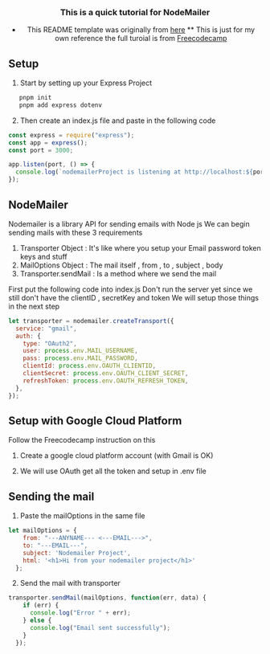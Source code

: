 <a name="readme-top"></a>

<!-- PROJECT LOGO -->
<br />
<div align="center">
    <h3> This is a quick tutorial for NodeMailer </h3>

- This README template was originally from <a href="https://github.com/othneildrew/Best-README-Template/tree/master">here</a>
** This is just for my own reference the full turoial is from <a href="https://www.freecodecamp.org/news/use-nodemailer-to-send-emails-from-your-node-js-server/">Freecodecamp</a>
</div>

<!-- ABOUT THE PROJECT -->

## Setup

1. Start by setting up your Express Project

```js
   pnpm init
   pnpm add express dotenv
```

2. Then create an index.js file and paste in the following code

```js
const express = require("express");
const app = express();
const port = 3000;

app.listen(port, () => {
  console.log(`nodemailerProject is listening at http://localhost:${port}`);
});
```

## NodeMailer

Nodemailer is a library API for sending emails with Node js
We can begin sending mails with these 3 requirements

1. Transporter Object : It's like where you setup your Email password token keys and stuff
2. MailOptions Object : The mail itself , from , to , subject , body
3. Transporter.sendMail : Is a method where we send the mail

First put the following code into index.js
Don't run the server yet since we still don't have the clientID , secretKey and token
We will setup those things in the next step

```js
let transporter = nodemailer.createTransport({
  service: "gmail",
  auth: {
    type: "OAuth2",
    user: process.env.MAIL_USERNAME,
    pass: process.env.MAIL_PASSWORD,
    clientId: process.env.OAUTH_CLIENTID,
    clientSecret: process.env.OAUTH_CLIENT_SECRET,
    refreshToken: process.env.OAUTH_REFRESH_TOKEN,
  },
});
```

## Setup with Google Cloud Platform
Follow the Freecodecamp instruction on this
1. Create a google cloud platform account (with Gmail is OK)

2. We will use OAuth get all the token and setup in .env file

## Sending the mail

1. Paste the mailOptions in the same file
```js
let mailOptions = {
    from: "---ANYNAME--- <---EMAIL--->",
    to: "---EMAIL---",
    subject: 'Nodemailer Project',
    html: '<h1>Hi from your nodemailer project</h1>'
  };
```
2. Send the mail with transporter
```js
transporter.sendMail(mailOptions, function(err, data) {
    if (err) {
      console.log("Error " + err);
    } else {
      console.log("Email sent successfully");
    }
  });
```